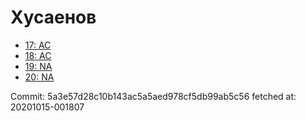 # Хусаенов
- [17: AC](17.md)
- [18: AC](18.md)
- [19: NA](19.md)
- [20: NA](20.md)

Commit: 5a3e57d28c10b143ac5a5aed978cf5db99ab5c56
 fetched at: 20201015-001807
